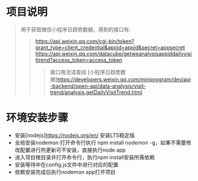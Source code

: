 # 项目说明
>  用于获取微信小程序日趋势数据，用到的接口有:
> > https://api.weixin.qq.com/cgi-bin/token?grant_type=client_credential&appid=appid&secret=appsecret
> > https://api.weixin.qq.com/datacube/getweanalysisappiddailyvisittrend?access_token=access_token
> > > 接口用法请查阅 [小程序日趋势数据]https://developers.weixin.qq.com/miniprogram/dev/api-backend/open-api/data-analysis/visit-trend/analysis.getDailyVisitTrend.html

# 环境安装步骤
- 安装[nodejs]https://nodejs.org/en/   安装LTS稳定版
- 全局安装nodemon 打开命令行执行 npm install nodemon -g，如果不需要修改配置进行热更新可不安装，直接执行node app
- 进入项目根目录并打开命令行，执行npm install安装所需依赖
- 安装等待中在config.js文件中进行对应的配置
- 依赖安装完成后执行nodemon app打开项目
